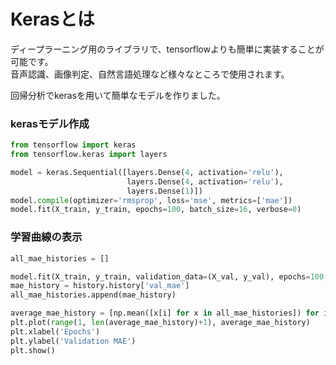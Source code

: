 # Kerasとは
ディープラーニング用のライブラリで、tensorflowよりも簡単に実装することが可能です。  
音声認識、画像判定、自然言語処理など様々なところで使用されます。  

回帰分析でkerasを用いて簡単なモデルを作りました。
### kerasモデル作成
```python
from tensorflow import keras
from tensorflow.keras import layers

model = keras.Sequential([layers.Dense(4, activation='relu'),
                          layers.Dense(4, activation='relu'),
                          layers.Dense(1)])
model.compile(optimizer='rmsprop', loss='mse', metrics=['mae'])
model.fit(X_train, y_train, epochs=100, batch_size=16, verbose=0)
```
### 学習曲線の表示
```python
all_mae_histories = []

model.fit(X_train, y_train, validation_data=(X_val, y_val), epochs=100, batch_size=16, verbose=0)
mae_history = history.history['val_mae']
all_mae_histories.append(mae_history)

average_mae_history = [np.mean([x[i] for x in all_mae_histories]) for i in range(num_epochs)]
plt.plot(range(1, len(average_mae_history)+1), average_mae_history)
plt.xlabel('Epochs')
plt.ylabel('Validation MAE')
plt.show()
```
